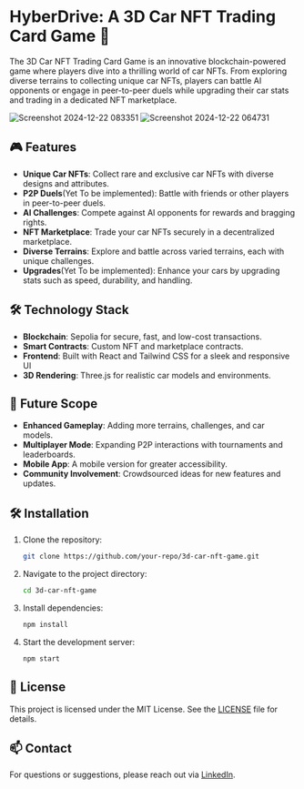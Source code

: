 # HyberDrive: A 3D Car NFT Trading Card Game 🚀

The 3D Car NFT Trading Card Game is an innovative blockchain-powered game where players dive into a thrilling world of car NFTs. From exploring diverse terrains to collecting unique car NFTs, players can battle AI opponents or engage in peer-to-peer duels while upgrading their car stats and trading in a dedicated NFT marketplace.

![Screenshot 2024-12-22 083351](https://github.com/user-attachments/assets/c72471e3-e92e-46d5-9867-712b9e0d5ec3)
![Screenshot 2024-12-22 064731](https://github.com/user-attachments/assets/09a65971-97e6-4622-ad8c-f801a62b0f61)

## 🎮 Features
- **Unique Car NFTs**: Collect rare and exclusive car NFTs with diverse designs and attributes.
- **P2P Duels**(Yet To be implemented): Battle with friends or other players in peer-to-peer duels.
- **AI Challenges**: Compete against AI opponents for rewards and bragging rights.
- **NFT Marketplace**: Trade your car NFTs securely in a decentralized marketplace.
- **Diverse Terrains**: Explore and battle across varied terrains, each with unique challenges.
- **Upgrades**(Yet To be implemented): Enhance your cars by upgrading stats such as speed, durability, and handling.

## 🛠️ Technology Stack
- **Blockchain**: Sepolia for secure, fast, and low-cost transactions.
- **Smart Contracts**: Custom NFT and marketplace contracts.
- **Frontend**: Built with React and Tailwind CSS for a sleek and responsive UI
- **3D Rendering**: Three.js for realistic car models and environments.

## 📄 Future Scope
- **Enhanced Gameplay**: Adding more terrains, challenges, and car models.
- **Multiplayer Mode**: Expanding P2P interactions with tournaments and leaderboards.
- **Mobile App**: A mobile version for greater accessibility.
- **Community Involvement**: Crowdsourced ideas for new features and updates.

## 🛠️ Installation
1. Clone the repository:  
   ```bash
   git clone https://github.com/your-repo/3d-car-nft-game.git
   ```
2. Navigate to the project directory:  
   ```bash
   cd 3d-car-nft-game
   ```
3. Install dependencies:  
   ```bash
   npm install
   ```
4. Start the development server:  
   ```bash
   npm start
   ```

## 📝 License
This project is licensed under the MIT License. See the [LICENSE](LICENSE) file for details.

## 📫 Contact
For questions or suggestions, please reach out via [LinkedIn](https://www.linkedin.com/in/kanishk-kumar-95349127b/).
